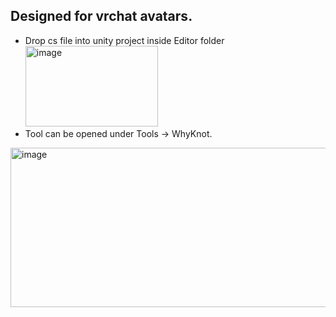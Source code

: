 ## Designed for vrchat avatars.

* Drop cs file into unity project inside Editor folder<br/>
<img width="212" height="129" alt="image" src="https://github.com/user-attachments/assets/a37420ef-cd13-4a32-a6bb-bef88fe26648" /><br/>
* Tool can be opened under Tools -> WhyKnot.</br>
<img width="536" height="255" alt="image" src="https://github.com/user-attachments/assets/ab52949b-dc7c-407a-b660-3ced59cfc112" />

